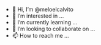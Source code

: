 - 👋 Hi, I’m @meloelcalvito
- 👀 I’m interested in ...
- 🌱 I’m currently learning ...
- 💞️ I’m looking to collaborate on ...
- 📫 How to reach me ...

<!---
meloelcalvito/meloelcalvito is a ✨ special ✨ repository because its `README.md` (this file) appears on your GitHub profile.
You can click the Preview link to take a look at your changes.
--->
